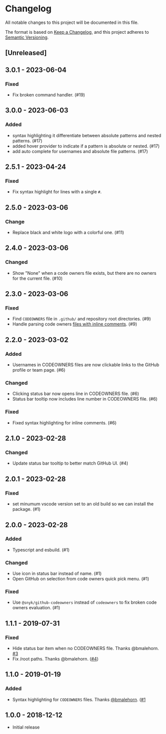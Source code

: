 # Changelog

All notable changes to this project will be documented in this file.

The format is based on [Keep a Changelog](https://keepachangelog.com/en/1.0.0/),
and this project adheres to [Semantic Versioning](https://semver.org/spec/v2.0.0.html).

## [Unreleased]

## 3.0.1 - 2023-06-04

### Fixed

- Fix broken command handler. (#19)

## 3.0.0 - 2023-06-03

### Added

- syntax highlighting it differentiate between absolute patterns and nested patterns. (#17)
- added hover provider to indicate if a pattern is absolute or nested. (#17)
- add auto complete for usernames and absolute file patterns. (#17)

## 2.5.1 - 2023-04-24

### Fixed

- Fix syntax highlight for lines with a single `#`.

## 2.5.0 - 2023-03-06

### Change

- Replace black and white logo with a colorful one. (#11)

## 2.4.0 - 2023-03-06

### Changed

- Show "None" when a code owners file exists, but there are no owners for the current file. (#10)

## 2.3.0 - 2023-03-06

### Fixed

- Find `CODEOWNERS` file in `.github/` and repository root directories. (#9)
- Handle parsing code owners [files with inline comments](https://github.com/snyk/github-codeowners/commit/64dc4df353de62f0c96dae96897e283e66d5be37). (#9)

## 2.2.0 - 2023-03-02

### Added

- Usernames in CODEOWNERS files are now clickable links to the GitHub profile or team page. (#6)

### Changed

- Clicking status bar now opens line in CODEOWNERS file. (#6)
- Status bar tooltip now includes line number in CODEOWNERS file. (#6)

### Fixed

- Fixed syntax highlighting for inline comments. (#6)

## 2.1.0 - 2023-02-28

### Changed

- Update status bar tooltip to better match GitHub UI. (#4)

## 2.0.1 - 2023-02-28

### Fixed

- set minumum vscode version set to an old build so we can install the package. (#1)

## 2.0.0 - 2023-02-28

### Added

- Typescript and esbuild. (#1)

### Changed

- Use icon in status bar instead of name. (#1)
- Open GitHub on selection from code owners quick pick menu. (#1)

### Fixed

- Use `@snyk/github-codeowners` instead of `codeowners` to fix broken code owners evaluation. (#1)

## 1.1.1 - 2019-07-31

### Fixed

- Hide status bar item when no CODEOWNERS file. Thanks @bmalehorn. [#3](https://github.com/jasonnutter/vscode-codeowners/pull/3)
- Fix /root paths. Thanks @bmalehorn. ([#4](https://github.com/jasonnutter/vscode-codeowners/pull/4))

## 1.1.0 - 2019-01-19

### Added

- Syntax highlighting for `CODEOWNERS` files. Thanks [@bmalehorn](https://github.com/bmalehorn). ([#1](https://github.com/jasonnutter/vscode-codeowners/pull/1)

## 1.0.0 - 2018-12-12

- Initial release

